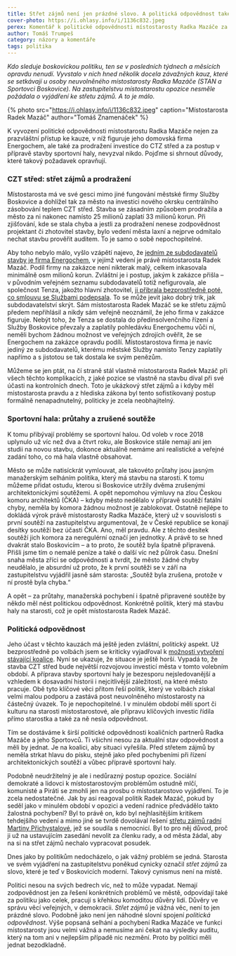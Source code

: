 ```yaml
---
title: Střet zájmů není jen prázdné slovo. A politická odpovědnost také ne
cover-photo: https://i.ohlasy.info/i/1136c832.jpeg
perex: Komentář k politické odpovědnosti místostarosty Radka Mazáče za kauzu Energochem, prodražení investice do CZT střed a postup v přípravě stavby sportovní haly.
author: Tomáš Trumpeš
category: názory a komentáře
tags: politika
---
```


*Kdo sleduje boskovickou politiku, ten se v posledních týdnech a měsících opravdu nenudí. Vyvstalo v nich hned několik docela závažných kauz, které se setkávají u osoby neuvolněného místostarosty Radka Mazáče (STAN a Sportovci Boskovice). Na zastupitelstvu místostarostu opozice nesměle požádala o vyjádření ke střetu zájmů. A to je málo.*

{% photo src="https://i.ohlasy.info/i/1136c832.jpeg" caption="Místostarosta Radek Mazáč" author="Tomáš Znamenáček" %}

K vyvození politické odpovědnosti místostarostu Radka Mazáče nejen za prazvláštní přístup ke kauze, v níž figuruje jeho domovská firma Energochem, ale také za prodražení investice do CTZ střed a za postup v přípravě stavby sportovní haly, nevyzval nikdo. Pojďme si shrnout důvody, které takový požadavek opravňují.

### CZT střed: střet zájmů a prodražení

Místostarosta má ve své gesci mimo jiné fungování městské firmy Služby Boskovice a dohlížel tak za město na investici nového okrsku centrálního zásobování teplem CZT střed. Stavba se zásadním způsobem prodražila a město za ni nakonec namísto 25 milionů zaplatí 33 milionů korun. Při zjišťování, kde se stala chyba a jestli za prodražení nenese zodpovědnost projektant či zhotovitel stavby, bylo vedení města laxní a nejprve odmítalo nechat stavbu prověřit auditem. To je samo o sobě nepochopitelné.

Aby toho nebylo málo, vyšlo vzápětí najevo, že [jedním ze subdodavatelů stavby je firma Energochem](https://ohlasy.info/clanky/2021/01/stret-zajmu-mazac.html), v jejímž vedení je právě místostarosta Radek Mazáč. Podíl firmy na zakázce není nikterak malý, celkem inkasovala minimálně osm milionů korun. Zvláštní je i postup, jakým k zakázce přišla – v původním veřejném seznamu subdodavatelů totiž nefigurovala, ale společnost Tenza, jakožto hlavní zhotovitel, [ji přibrala bezprostředně poté, co smlouvu se Službami podepsala](https://ohlasy.info/clanky/2021/01/czt-energochem.html). To se může jevit jako dobrý trik, jak subdodavatelství skrýt. Sám místostarosta Radek Mazáč se ke střetu zájmů předem nepřihlásil a nikdy sám veřejně neoznámil, že jeho firma v zakázce figuruje. Nebýt toho, že Tenza se dostala do předinsolvenčního řízení a Služby Boskovice převzaly a zaplatily pohledávku Energochemu vůči ní, neměli bychom žádnou možnost ve veřejných zdrojích ověřit, že se Energochem na zakázce opravdu podílí. Místostarostova firma je navíc jediný ze subdodavatelů, kterému městské Služby namísto Tenzy zaplatily napřímo a s jistotou se tak dostala ke svým penězům.

Můžeme se jen ptát, na čí straně stál vlastně místostarosta Radek Mazáč při všech těchto komplikacích, z jaké pozice se vlastně na stavbu díval při své účasti na kontrolních dnech. Toto je ukázkový střet zájmů a i kdyby měl místostarosta pravdu a z hlediska zákona byl tento sofistikovaný postup formálně nenapadnutelný, politicky je zcela neobhajitelný.

### Sportovní hala: průtahy a zrušené soutěže

K tomu přibývají problémy se sportovní halou. Od voleb v roce 2018 uplynulo už víc než dva a čtvrt roku, ale Boskovice stále nemají ani jen studii na novou stavbu, dokonce aktuálně nemáme ani realistické a veřejné zadání toho, co má hala vlastně obsahovat. 

Město se může natisíckrát vymlouvat, ale takovéto průtahy jsou jasným manažerským selháním politika, který má stavbu na starosti. K tomu můžeme přidat ostudu, kterou si Boskovice utržily dvěma zrušenými architektonickými soutěžemi. A opět nepomohou výmluvy na zlou Českou komoru architektů (ČKA) – kdyby město nedělalo v přípravě soutěží fatální chyby, neměla by komora žádnou možnost je zablokovat. Ostatně nejlépe to dokládá výrok právě místostarosty Radka Mazáče, který už v souvislosti s první soutěží na zastupitelstvu argumentoval, že v České republice se konají desítky soutěží bez účasti ČKA. Ano, měl pravdu. Ale z těchto desítek soutěží jich komora za neregulérní označí jen jednotky. A právě to se hned dvakrát stalo Boskovicím – a to proto, že soutěž byla špatně připravená. Přišli jsme tím o nemalé peníze a také o další víc než půlrok času. Dnešní snaha města zříci se odpovědnosti a tvrdit, že město žádné chyby neudělalo, je absurdní už proto, že k první soutěži se v září na zastupitelstvu vyjádřil jasně sám starosta: „Soutěž byla zrušena, protože v ní prostě byla chyba.“

A opět – za průtahy, manažerská pochybení i špatně připravené soutěže by někdo měl nést politickou odpovědnost. Konkrétně politik, který má stavbu haly na starosti, což je opět místostarosta Radek Mazáč.

### Politická odpovědnost

Jeho účast v těchto kauzách má ještě jeden zvláštní, politický aspekt. Už bezprostředně po volbách jsem se kriticky vyjadřoval k [možnosti vytvoření stávající koalice](https://ohlasy.info/clanky/2018/10/volby-komentar.html). Nyní se ukazuje, že situace je ještě horší. Vypadá to, že stavba CZT střed bude největší rozvojovou investicí města v tomto volebním období. A příprava stavby sportovní haly je bezesporu nejsledovanější a vzhledem k dosavadní historii i nejcitlivější záležitostí, na které město pracuje. Obě tyto klíčové věci přitom řeší politik, který ve volbách získal velmi malou podporu a zastává post neuvolněného místostarosty na částečný úvazek. To je nepochopitelné. I v minulém období měli sport či kulturu na starosti místostarostové, ale přípravu klíčových investic řídila přímo starostka a také za ně nesla odpovědnost.

Tím se dostáváme k širší politické odpovědnosti koaličních partnerů Radka Mazáče a jeho Sportovců. Ti všichni nesou za aktuální stav odpovědnost a měli by jednat. Je na koalici, aby situaci vyřešila. Před střetem zájmů by neměla strkat hlavu do písku, stejně jako před pochybeními při řízení architektonických soutěží a vůbec přípravě sportovní haly.

Podobně neudržitelný je ale i nedůrazný postup opozice. Sociální demokraté a lidovci k místostarostovým problémům ostudně mlčí, komunisté a Piráti se zmohli jen na prosbu o místostarostovo vyjádření. To je zcela nedostatečné. Jak by asi reagoval politik Radek Mazáč, pokud by seděl jako v minulém období v opozici a vedení radnice předvádělo takto žalostná pochybení? Byl to právě on, kdo byl nejhlasitějším kritikem tehdejšího vedení a mimo jiné se tvrdě dovolával řešení [střetu zájmů radní Martiny Přichystalové](https://ohlasy.info/clanky/2015/06/stret-zajmu-radni-prichystalove.html), jež se soudila s nemocnicí. Byl to pro něj důvod, proč ji už na ustavujícím zasedání nevolit za členku rady, a od města žádal, aby na si na střet zájmů nechalo vypracovat posudek.

Dnes jako by politikům nedocházelo, o jak vážný problém se jedná. Starosta ve svém vyjádření na zastupitelstvu poněkud cynicky označil *střet zájmů* za slovo, které je teď v Boskovicích moderní. Takový cynismus není na místě. 

Politici nesou na svých bedrech víc, než to může vypadat. Nemají zodpovědnost jen za řešení konkrétních problémů ve městě, odpovídají také za politiku jako celek, pracují s křehkou komoditou důvěry lidí. Důvěry ve správu věcí veřejných, v demokracii. *Střet zájmů* je vážná věc, není to jen prázdné slovo. Podobně jako není jen náhodné slovní spojení *politická odpovědnost*. Výše popsaná selhání a pochybení Radka Mazáče ve funkci místostarosty jsou velmi vážná a nemusíme ani čekat na výsledky auditu, který na tom ani v nejlepším případě nic nezmění. Proto by politici měli jednat bezodkladně.
